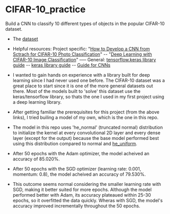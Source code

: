 # CIFAR-10_practice
Build a CNN to classify 10 different types of objects in the popular CIFAR-10 dataset.
- The [dataset](https://www.cs.toronto.edu/~kriz/cifar.html)
- Helpful resources:  Project specific:   "[How to Develop a CNN from Sctrach for CIFAR-10 Photo Classification](https://machinelearningmastery.com/how-to-develop-a-cnn-from-scratch-for-cifar-10-photo-classification/)" -- "[Deep Learning with CIFAR-10 Image Classification](https://towardsdatascience.com/deep-learning-with-cifar-10-image-classification-64ab92110d79)" ––– General: [tensorflow.keras library guide](https://www.tensorflow.org/api_docs/python/tf/keras) -- [keras library guide](https://keras.io/guides/) -- [Guide for CNNs](https://towardsdatascience.com/intuitively-understanding-convolutions-for-deep-learning-1f6f42faee1)

- I wanted to gain hands on experience with a library built for deep learning since I had never used one before. The CIFAR-10 dataset was a great place to start since it is one of the more general datasets out there. Most of the models built to 'solve' this dataset use the keras/tensorflow library, so thats the one I used in my first project using a deep learning library.
- After getting familiar the prerequisites for this project (from the above links), I tried builing a model of my own, which is the one in this repo. 
- The model in this repo uses 'he_normal' (truncated normal) distribution to initialize the kernel at every convolutional 2D layer and every dense layer (except for the output) because the base model performed best using this distribution compared to normal and [he_uniform](https://www.tensorflow.org/api_docs/python/tf/keras/initializers/HeUniform). 
- After 50 epochs with the Adam optimizer, the model acheived an accuracy of 85.020%.
- After 50 epochs with the SGD optimizer (learning rate: 0.001, momentum: 0.8), the model acheived an accuracy of 79.530%.
- This outcome seems normal considering the smaller learning rate with SGD, making it better suited for more epochs. Although the model performed better with Adam, its accuracy plateaued within 25-30 epochs, so it overfitted the data quickly. Wheras with SGD, the model's accuracy improved incrementally throughout the 50 epochs.
